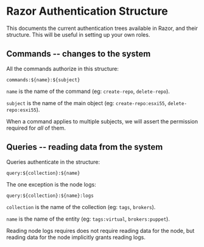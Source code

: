 # Razor Authentication Structure

This documents the current authentication trees available in Razor, and their
structure.  This will be useful in setting up your own roles.

## Commands -- changes to the system

All the commands authorize in this structure:

    commands:${name}:${subject}

`name` is the name of the command (eg: `create-repo`, `delete-repo`).

`subject` is the name of the main object (eg: `create-repo:esxi55`, `delete-repo:esxi55`).

When a command applies to multiple subjects, we will assert the permission
required for *all* of them.


## Queries -- reading data from the system

Queries authenticate in the structure:

    query:${collection}:${name}

The one exception is the node logs:

    query:${collection}:${name}:logs

`collection` is the name of the collection (eg: `tags`, `brokers`).

`name` is the name of the entity (eg: `tags:virtual`, `brokers:puppet`).

Reading node logs requires does not require reading data for the node, but
reading data for the node implicitly grants reading logs.
